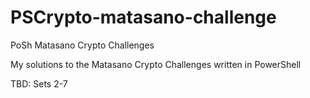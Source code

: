 # PSCrypto-matasano-challenge
PoSh Matasano Crypto Challenges

My solutions to the Matasano Crypto Challenges written in PowerShell

TBD: Sets 2-7

